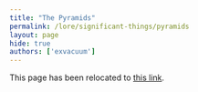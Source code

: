 ```yaml
---
title: "The Pyramids"
permalink: /lore/significant-things/pyramids
layout: page
hide: true
authors: ['exvacuum']
---
```

<html>
<head>
    <script type="text/javascript">
        window.location.replace(".#pyramids");
    </script>
</head>
<body>
<p>This page has been relocated to <a href=".#pyramids">this link</a>.</p>
</body>
</html>